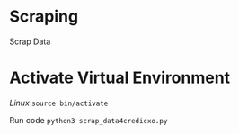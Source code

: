 # Scraping
Scrap Data

# Activate Virtual Environment

_Linux_
`source bin/activate`

Run code
`python3 scrap_data4credicxo.py`
